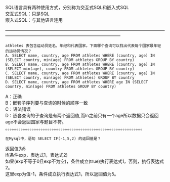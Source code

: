 SQL语言具有两种使用方式，分别称为交互式SQL和嵌入式SQL  
交互式SQL：只是SQL  
嵌入式SQL：与其他语言连用

——————————————————————————————————————————————————————————————
```
athletes 表包含运动员姓名，年纪和代表国家。下面哪个查询可以找出代表每个国家最年轻的运动员情况？  
A. SELECT name, country, age FROM athletes WHERE (country, age) IN (SELECT country, min(age) FROM athletes GROUP BY country)  
B. SELECT name, country, age FROM athletes WHERE (country, age) IN (SELECT min(age), country FROM athletes GROUP BY country)  
C. SELECT name, country, age FROM athletes WHERE (country, age) IN (SELECT country, min(age) FROM athletes) GROUP BY country  
D. SELECT name, country, age FROM athletes WHERE age IN (SELECT country, min(age) FROM athletes GROUP BY country)
```

A：正确  
B：嵌套子序列要与查询的时候的顺序一致  
C：语法错误  
D：嵌套查询的子查询是有两个返回值,而In之前只有一个age所以数据只会返回age不会返回国家与题目不符。  
。。。。。。。。。。。。。。。。。。。。。。。。。。。。。。。。。。。。。。。。。。。。。。。。。。。。。。。。。。。。。。
```
在Mysql中，语句 SELECT IF(-1,5,2) 的返回值是？
```
返回值为5  
if(条件exp，表达式1，表达式2)  
如果(exp不等于0且exp不为空)，条件成立(true)执行表达式1，否则，执行表达式2。  
这里exp为值-1，条件成立执行表达式1，所以返回值为5。
